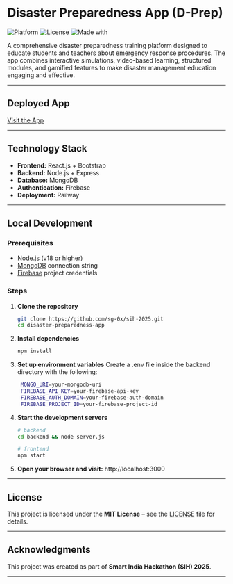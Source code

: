 # Disaster Preparedness App (D-Prep)
![Platform](https://img.shields.io/badge/platform-web-blue) 
![License](https://img.shields.io/badge/license-MIT-green.svg) 
![Made with](https://img.shields.io/badge/made%20with-React.js%20%26%20Node.js-yellowgreen) 

A comprehensive disaster preparedness training platform designed to educate students and teachers about emergency response procedures. The app combines interactive simulations, video-based learning, structured modules, and gamified features to make disaster management education engaging and effective.

---

## Deployed App

[Visit the App](https://sih-2025-production-b822.up.railway.app/)

---

## Technology Stack

- **Frontend:** React.js + Bootstrap  
- **Backend:** Node.js + Express  
- **Database:** MongoDB  
- **Authentication:** Firebase  
- **Deployment:** Railway  

---

## Local Development

### Prerequisites
- [Node.js](https://nodejs.org/) (v18 or higher)  
- [MongoDB](https://www.mongodb.com/) connection string  
- [Firebase](https://firebase.google.com/) project credentials 

### Steps

1. **Clone the repository**
   ```bash
   git clone https://github.com/sg-0x/sih-2025.git
   cd disaster-preparedness-app
   
2. **Install dependencies**
   ```bash
   npm install
   
3. **Set up environment variables**
   Create a .env file inside the backend directory with the following:
   ```bash
    MONGO_URI=your-mongodb-uri
    FIREBASE_API_KEY=your-firebase-api-key
    FIREBASE_AUTH_DOMAIN=your-firebase-auth-domain
    FIREBASE_PROJECT_ID=your-firebase-project-id

4. **Start the development servers**
   ```bash
   # backend
   cd backend && node server.js

   # frontend
   npm start

5. **Open your browser and visit:**
   http://localhost:3000

---

## License

This project is licensed under the **MIT License** – see the [LICENSE](LICENSE) file for details.  

---

## Acknowledgments

This project was created as part of **Smart India Hackathon (SIH) 2025**.  

---
   
